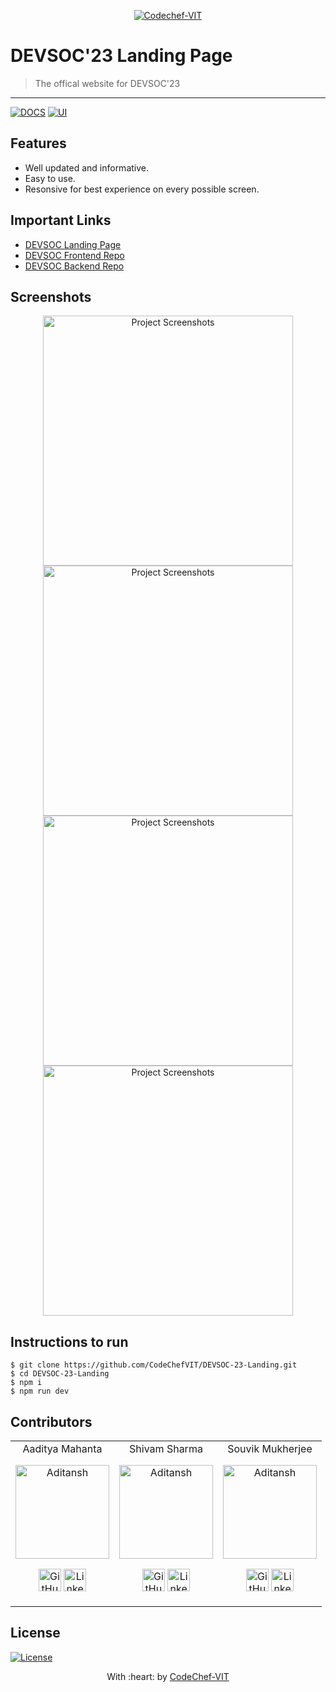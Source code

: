 <p align="center"><a href="https://www.codechefvit.com" target="_blank"><img src="https://s3.amazonaws.com/codechef_shared/sites/all/themes/abessive/logo-3.png" title="CodeChef-VIT" alt="Codechef-VIT"></a>
</p>

# DEVSOC'23 Landing Page

> <Subtitle>
> The offical website for DEVSOC'23

---
[![DOCS](https://img.shields.io/badge/Documentation-see%20docs-green?style=flat-square&logo=appveyor)](INSERT_LINK_FOR_DOCS_HERE) 
  [![UI ](https://img.shields.io/badge/User%20Interface-Link%20to%20UI-orange?style=flat-square&logo=appveyor)](INSERT_UI_LINK_HERE)

## Features
- Well updated and informative.
- Easy to use.
- Resonsive for best experience on every possible screen.
	
## Important Links
- [DEVSOC Landing Page](https://hackwith.codechefvit.com)
- [DEVSOC Frontend Repo](https://github.com/CodeChefVIT/devsoc23-portal)
- [DEVSOC Backend Repo](https://github.com/CodeChefVIT/devsoc23-backend)

## Screenshots
<p align="center">
<img src="https://github.com/CodeChefVIT/DEVSOC-23-Landing/blob/master/Screenshots/Screenshot%201.png" alt="Project Screenshots" height="400" >
<img src="https://github.com/CodeChefVIT/DEVSOC-23-Landing/blob/master/Screenshots/Screenshot%202.png" alt="Project Screenshots" height="400" >
<img src="https://github.com/CodeChefVIT/DEVSOC-23-Landing/blob/master/Screenshots/Screenshot%203.png" alt="Project Screenshots" height="400" >
<img src="https://github.com/CodeChefVIT/DEVSOC-23-Landing/blob/master/Screenshots/Screenshot%204.png" alt="Project Screenshots" height="400" >
</p>

## Instructions to run
```
$ git clone https://github.com/CodeChefVIT/DEVSOC-23-Landing.git
$ cd DEVSOC-23-Landing
$ npm i
$ npm run dev
```

## Contributors
<table>
<tr align="center">
<td>Aaditya Mahanta 
	<p align="center">
		<img src = "https://avatars.githubusercontent.com/aditansh" width="150" height="150" alt="Aditansh">
	</p>
	<p align="center">
		<a href = "https://github.com/aditansh"><img src = "http://www.iconninja.com/files/241/825/211/round-collaboration-social-github-code-circle-network-icon.svg" width="36" height = "36" alt="GitHub"/></a>
		<a href = "https://www.linkedin.com/in/aadityamahanta/">
			<img src = "http://www.iconninja.com/files/863/607/751/network-linkedin-social-connection-circular-circle-media-icon.svg" width="36" height="36" alt="LinkedIn"/>
		</a>
	</p>
</td>
<td> Shivam Sharma
	<p align="center">
		<img src = "https://avatars.githubusercontent.com/mr-Emerald-Wolf" width="150" height="150" alt="Aditansh">
	</p>
	<p align="center">
		<a href = "https://github.com/mr-Emerald-Wolf"><img src = "http://www.iconninja.com/files/241/825/211/round-collaboration-social-github-code-circle-network-icon.svg" width="36" height = "36" alt="GitHub"/></a>
		<a href = "https://www.linkedin.com/in/shivam-sharma-6a0b1b1a7/">
			<img src = "http://www.iconninja.com/files/863/607/751/network-linkedin-social-connection-circular-circle-media-icon.svg" width="36" height="36" alt="LinkedIn"/>
		</a>
	</p>
</td>
<td>Souvik Mukherjee
	<p align="center">
		<img src = "https://avatars.githubusercontent.com/souvik150" width="150" height="150" alt="Aditansh">
	</p>
	<p align="center">
		<a href = "https://github.com/souvik150"><img src = "http://www.iconninja.com/files/241/825/211/round-collaboration-social-github-code-circle-network-icon.svg" width="36" height = "36" alt="GitHub"/></a>
		<a href = "https://www.linkedin.com/in/souvik-mukherjee-355943123/">
			<img src = "http://www.iconninja.com/files/863/607/751/network-linkedin-social-connection-circular-circle-media-icon.svg" width="36" height="36" alt="LinkedIn"/>
		</a>
	</p>
</td>
</tr>
</table>

## License
[![License](http://img.shields.io/:license-mit-blue.svg?style=flat-square)](http://badges.mit-license.org)

<p align="center">
	With :heart: by <a href="https://www.codechefvit.com" target="_blank">CodeChef-VIT</a>
</p>
